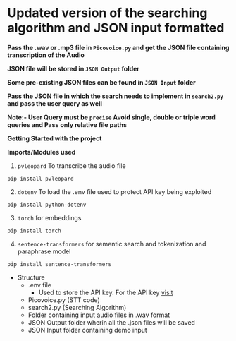 # Updated version of the searching algorithm and JSON input formatted

**Pass the .wav or .mp3 file in ```Picovoice.py``` and get the JSON file containing transcription of the Audio**

**JSON file will be stored in ```JSON Output``` folder**

**Some pre-existing JSON files can be found in ```JSON Input``` folder**

**Pass the JSON file in which the search needs to implement in ```search2.py``` and pass the user query as well**

**Note:- User Query must be ```precise``` Avoid single, double or triple word queries and Pass only relative file paths**

**Getting Started with the project**



**Imports/Modules used**

1. ```pvleopard``` To transcribe the audio file
```
pip install pvleopard

```

2. ```dotenv``` To load the .env file used to protect API key being exploited
```
pip install python-dotenv
```

3. ```torch``` for embeddings
```
pip install torch
```

4. ```sentence-transformers``` for sementic search and tokenization and paraphrase model
```
pip install sentence-transformers
```

* Structure
  * .env file
    * Used to store the API key. For the API key [visit](https://console.picovoice.ai/)
  * Picovoice.py (STT code)
  * search2.py (Searching Algorithm)
  * Folder containing input audio files in .wav format
  * JSON Output folder wherin all the .json files will be saved
  * JSON Input folder containing demo input
